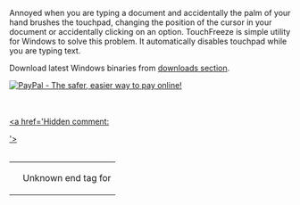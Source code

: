 Annoyed when you are typing a document and accidentally the palm of your hand brushes the touchpad, changing the position of the cursor in your document or accidentally clicking on an option. TouchFreeze is simple utility for Windows to solve this problem. It automatically disables touchpad while you are typing text.

Download latest Windows binaries from [downloads section](http://touchfreeze.googlecode.com/files/TouchFreeze-1.1.0.msi).

<a href='https://www.paypal.com/cgi-bin/webscr?cmd=_donations&lc=US&business=ivan%40zhakov%2ecom&item_name=Ivan%20Zhakov&currency_code=USD&bn=PP%2dDonationsBF%3abtn_donate_LG%2egif%3aNonHosted'><img src='https://www.paypalobjects.com/en_US/i/btn/btn_donate_LG.gif' alt='PayPal - The safer, easier way to pay online!' border='0'></img>
</a>

<table border='0'>
<tr>
<td>
<wiki:gadget url="http://hosting.gmodules.com/ig/gadgets/file/110509162544058635853/steegle-google-sites-twitter-tweet-button.xml" up_URL="http://code.google.com/p/touchfreeze" border="0" up_count="vertical" width="100" up_width="100"  height="100" up_via="touchfreeze"/><br>
</td>
<a href='Hidden comment: 
<td>
<wiki:gadget url="http://hosting.gmodules.com/ig/gadgets/file/110509162544058635853/steegle-google-sites-facebook-like-button.xml" up_URL="http://code.google.com/p/touchfreeze" border="0" up_layout="box_count" up_action="like" width="200" up_width="140" up_height="100" height="40" />


Unknown end tag for </td>


'></a><br>
<br>
<a href='Hidden comment: 
<td>
<wiki:gadget url="http://www.ohloh.net/p/gwt/widgets/project_users.xml" height="100" border="0" />


Unknown end tag for </td>


'></a><br>
<br>
</tr>
</table>